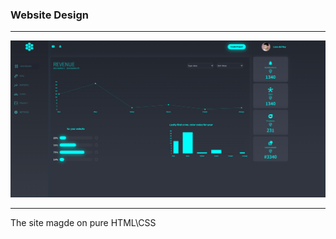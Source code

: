 ### Website Design


---
![Alt-текст](https://github.com/islamhadjime/respone-web/blob/main/assets/screen.png "SCREEN")

---

The site magde on pure HTML\CSS
